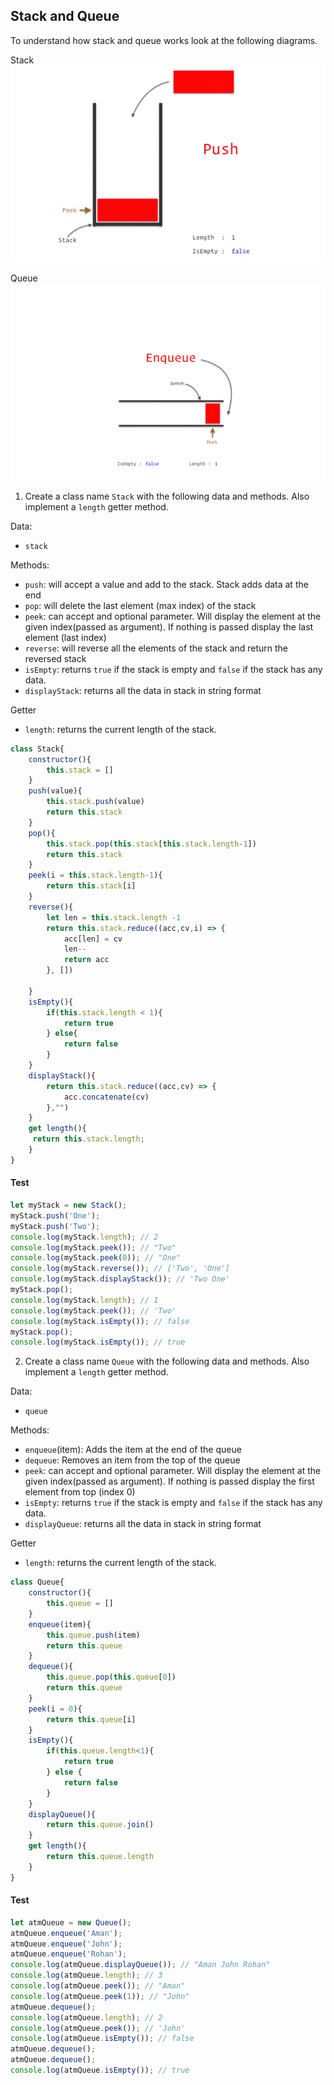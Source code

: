 ## Stack and Queue

To understand how stack and queue works look at the following diagrams.

Stack
![Stack](../assets/stack.gif)

Queue
![Queue](../assets/queue.gif)

1. Create a class name `Stack` with the following data and methods. Also implement a `length` getter method.

Data:

- `stack`

Methods:

- `push`: will accept a value and add to the stack. Stack adds data at the end
- `pop`: will delete the last element (max index) of the stack
- `peek`: can accept and optional parameter. Will display the element at the given index(passed as argument). If nothing is passed display the last element (last index)
- `reverse`: will reverse all the elements of the stack and return the reversed stack
- `isEmpty`: returns `true` if the stack is empty and `false` if the stack has any data.
- `displayStack`: returns all the data in stack in string format

Getter

- `length`: returns the current length of the stack.
```js
class Stack{
    constructor(){
        this.stack = []
    }
    push(value){
        this.stack.push(value)
        return this.stack
    }
    pop(){
        this.stack.pop(this.stack[this.stack.length-1])
        return this.stack
    }
    peek(i = this.stack.length-1){
        return this.stack[i]
    }
    reverse(){
        let len = this.stack.length -1
        return this.stack.reduce((acc,cv,i) => {
            acc[len] = cv
            len--
            return acc
        }, [])

    }
    isEmpty(){
        if(this.stack.length < 1){
            return true
        } else{
            return false
        }
    }
    displayStack(){
        return this.stack.reduce((acc,cv) => {
            acc.concatenate(cv)
        },"")
    }
    get length(){
     return this.stack.length;
    }
}
```

#### Test

```js
let myStack = new Stack();
myStack.push('One');
myStack.push('Two');
console.log(myStack.length); // 2
console.log(myStack.peek()); // "Two"
console.log(myStack.peek(0)); // "One"
console.log(myStack.reverse()); // ['Two', 'One']
console.log(myStack.displayStack()); // 'Two One'
myStack.pop();
console.log(myStack.length); // 1
console.log(myStack.peek()); // 'Two'
console.log(myStack.isEmpty()); // false
myStack.pop();
console.log(myStack.isEmpty()); // true
```

2. Create a class name `Queue` with the following data and methods. Also implement a `length` getter method.

Data:

- `queue`

Methods:

- `enqueue`(item): Adds the item at the end of the queue
- `dequeue`: Removes an item from the top of the queue
- `peek`: can accept and optional parameter. Will display the element at the given index(passed as argument). If nothing is passed display the first element from top (index 0)
- `isEmpty`: returns `true` if the stack is empty and `false` if the stack has any data.
- `displayQueue`: returns all the data in stack in string format

Getter

- `length`: returns the current length of the stack.
```js
class Queue{
    constructor(){
        this.queue = []
    }
    enqueue(item){
        this.queue.push(item)
        return this.queue
    }
    dequeue(){
        this.queue.pop(this.queue[0])
        return this.queue
    }
    peek(i = 0){
        return this.queue[i]
    }
    isEmpty(){
        if(this.queue.length<1){
            return true
        } else {
            return false
        }
    }
    displayQueue(){
        return this.queue.join()
    }
    get length(){
        return this.queue.length
    }
}
```

#### Test

```js
let atmQueue = new Queue();
atmQueue.enqueue('Aman');
atmQueue.enqueue('John');
atmQueue.enqueue('Rohan');
console.log(atmQueue.displayQueue()); // "Aman John Rohan"
console.log(atmQueue.length); // 3
console.log(atmQueue.peek()); // "Aman"
console.log(atmQueue.peek(1)); // "John"
atmQueue.dequeue();
console.log(atmQueue.length); // 2
console.log(atmQueue.peek()); // 'John'
console.log(atmQueue.isEmpty()); // false
atmQueue.dequeue();
atmQueue.dequeue();
console.log(atmQueue.isEmpty()); // true
```
